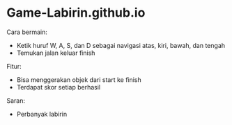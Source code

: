 # Game-Labirin.github.io

Cara bermain:
- Ketik huruf W, A, S, dan D sebagai navigasi atas, kiri, bawah, dan tengah
- Temukan jalan keluar finish

Fitur:
- Bisa menggerakan objek dari start ke finish
- Terdapat skor setiap berhasil

Saran:
- Perbanyak labirin
